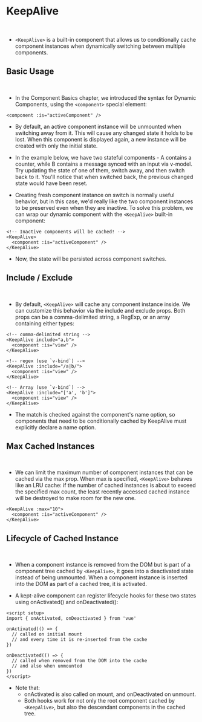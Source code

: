 # KeepAlive
​
- `<KeepAlive>` is a built-in component that allows us to conditionally cache component instances when dynamically switching between multiple components.

## Basic Usage
​
- In the Component Basics chapter, we introduced the syntax for Dynamic Components, using the `<component>` special element:

```template
<component :is="activeComponent" />
```

- By default, an active component instance will be unmounted when switching away from it. This will cause any changed state it holds to be lost. When this component is displayed again, a new instance will be created with only the initial state.

- In the example below, we have two stateful components - A contains a counter, while B contains a message synced with an input via v-model. Try updating the state of one of them, switch away, and then switch back to it. You'll notice that when switched back, the previous changed state would have been reset.

- Creating fresh component instance on switch is normally useful behavior, but in this case, we'd really like the two component instances to be preserved even when they are inactive. To solve this problem, we can wrap our dynamic component with the `<KeepAlive>` built-in component:

```template
<!-- Inactive components will be cached! -->
<KeepAlive>
  <component :is="activeComponent" />
</KeepAlive>
```

- Now, the state will be persisted across component switches.

## Include / Exclude
​
- By default, `<KeepAlive>` will cache any component instance inside. We can customize this behavior via the include and exclude props. Both props can be a comma-delimited string, a RegExp, or an array containing either types:

```template
<!-- comma-delimited string -->
<KeepAlive include="a,b">
  <component :is="view" />
</KeepAlive>

<!-- regex (use `v-bind`) -->
<KeepAlive :include="/a|b/">
  <component :is="view" />
</KeepAlive>

<!-- Array (use `v-bind`) -->
<KeepAlive :include="['a', 'b']">
  <component :is="view" />
</KeepAlive>
```

- The match is checked against the component's name option, so components that need to be conditionally cached by KeepAlive must explicitly declare a name option.

## Max Cached Instances
​
- We can limit the maximum number of component instances that can be cached via the max prop. When max is specified, `<KeepAlive>` behaves like an LRU cache: if the number of cached instances is about to exceed the specified max count, the least recently accessed cached instance will be destroyed to make room for the new one.

```template
<KeepAlive :max="10">
  <component :is="activeComponent" />
</KeepAlive>
```

## Lifecycle of Cached Instance
​
- When a component instance is removed from the DOM but is part of a component tree cached by `<KeepAlive>`, it goes into a deactivated state instead of being unmounted. When a component instance is inserted into the DOM as part of a cached tree, it is activated.

- A kept-alive component can register lifecycle hooks for these two states using onActivated() and onDeactivated():

```vue
<script setup>
import { onActivated, onDeactivated } from 'vue'

onActivated(() => {
  // called on initial mount
  // and every time it is re-inserted from the cache
})

onDeactivated(() => {
  // called when removed from the DOM into the cache
  // and also when unmounted
})
</script>
```

- Note that:
   - onActivated is also called on mount, and onDeactivated on unmount.
   - Both hooks work for not only the root component cached by `<KeepAlive>`, but also the descendant components in the cached tree.